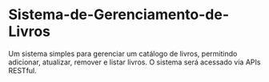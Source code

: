 # Sistema-de-Gerenciamento-de-Livros
Um sistema simples para gerenciar um catálogo de livros, permitindo adicionar, atualizar, remover e listar livros. O sistema será acessado via APIs RESTful.
